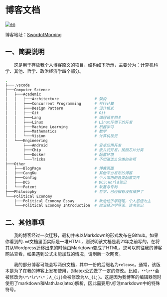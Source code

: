 # 博客文档

[![en](https://img.shields.io/badge/Lang-En-blue.svg)](./README.en.md)

博客地址：<a href = "https://swordofmorning.com/">SwordofMorning</a>

## 一、简要说明

&emsp;&emsp;这是用于存放我个人博客原文的项目，结构如下所示，主要分为：计算机科学、其他、哲学、政治经济学四个部分。 

```sh
.
├───.vscode
├───Computer Science
│   ├───Academic
│   │   ├───Architecture                # 架构
│   │   ├───Concurrent Programming      # 并行计算
│   │   ├───Design Pattern              # 设计模式
│   │   ├───Git                         # Git
│   │   ├───Lang                        # 编程语言相关
│   │   ├───Linux                       # Linux环境下的开发
│   │   ├───Machine Learning            # 机器学习
│   │   ├───Mathematics                 # 数学
│   │   └───Vision                      # 计算机视觉
│   └───Engineering
│       ├───Android                     # 安卓应用开发
│       ├───Chip                        # 嵌入式开发，按照芯片分类
│       ├───Docker                      # 配置环境
│       └───Tricks                      # 不知道怎么分类的杂项
├───Other
│   ├───BlogPage                        # 博客页面
│   ├───CangKu                          # 其他平台发布的博客
│   ├───Config                          # 个人常用的各类配置文件
│   ├───DCS                             # DCS:World笔记
│   └───Patent                          # 软著与专利
├───Philosophy                          # 哲学，已经很有没有维护了
└───Political Economy
    ├───Political Economy Essay         # 政治经济学随笔，个人感悟为主
    └───Political Economy Introduction  # 政治经济学导论，读书笔记
```

## 二、其他事项

&emsp;&emsp;我的博客经过一次迁移，最初并未以Markdown的形式发布在Github。如果你看到的`.md`文档里面实际是一堆HTML，则说明该文档是我21年之前写的，在将其从Wordpress迁移出来的时候由Markdown变成了HTML。您可以前往我的博客网站查看，如果遇到公式未能加载的情况，请刷新一次网页。

&emsp;&emsp;我的部分博客可能会写两份文档，其中一份的后缀名为`release`。通常，该版本是为了在我的博客上发布使用，对latex公式做了一定的修改。比如，`**lr**`会被修改为`\*\*lr\*\*`；`A_{ij}`会被修改为`A\_{ij}`。这是因为我博客的编辑器同时使用了markdown和MathJax(latex)解析，因此需要用`\`标注markdown中的特殊符号。